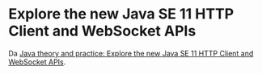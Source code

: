 # Explore the new Java SE 11 HTTP Client and WebSocket APIs

Da [Java theory and practice: Explore the new Java SE 11 HTTP Client and WebSocket APIs](https://developer.ibm.com/technologies/java/tutorials/java-theory-and-practice-3/).
